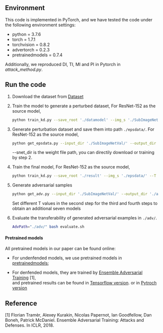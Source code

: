 


## Environment

This code is implemented in PyTorch, and we have tested the code under the following environment settings:

- python = 3.7.6
- torch = 1.7.1
- torchvision = 0.8.2
- advertorch = 0.2.3
- pretrainedmodels = 0.7.4

Additionally, we reproduced DI, TI, MI and PI in Pytorch in *attack_method.py*.

## Run the code

1. Download the dataset from [Dataset](https://drive.google.com/file/d/1PqpPTCIvzRRfbOhiGgQP72MXo43cw8nr/view?usp=sharing)

2. Train the model to generate a perturbed dataset, For ResNet-152 as the source model,
    ```bash
    python train_kd.py --save_root './datamodel' --img_s './SubImageNetVal/' --T 20 --note 'T20_resnet152' --arch 'resnet152' 
    ```
   

    
3. Generate perturbation dataset and save them into path `./epsdata/`. For ResNet-152 as the source model,
    ```bash
    python get_epsdata.py --input_dir './SubImageNetVal/' --output_dir './epsdata/' --attack_method 'fgsm' --epsilon=18 --ensemble 0 --snet_dir './datamodel/T20_resnet152/checkpoint.pth.tar'
    ```
   --snet_dir is the weight file path, you can directily download or training by step 2.  

4. Train the final model, For ResNet-152 as the source model,
    ```bash
    python train_kd.py --save_root './result' --img_s './epsdata/' --T 20 --note 'T20_resnet152' --arch 'resnet152' 
    ```

5. Generate adversarial samples
    ```bash
    python get_adv.py --input_dir './SubImageNetVal/' --output_dir './adv/' --attack_method 'pgd' --epsilon=16 --ensemble 1 --snet_dir1 './result/T20_T20_resnet152/checkpoint.pth.tar'
    ```
    Set different T values in the second step for the third and fourth steps to obtain an additional seven models

4. Evaluate the transferability of generated adversarial examples in `./adv/`. 
    ```bash
    AdvPath="./adv/" bash evaluate.sh
    
    ```


#### Pretrained models

All pretrained models in our paper can be found online:

- For undenfended models, we use pretrained models in [pretrainedmodels](https://github.com/Cadene/pretrained-models.pytorch);

- For denfended models, they are trained by [Ensemble Adversarial Training](https://arxiv.org/abs/1705.07204) [1],   
  and pretrained results can be found in [Tensorflow version](https://github.com/tensorflow/models/tree/master/research/adv_imagenet_models).
  or in [Pytroch version](https://github.com/ylhz/tf_to_pytorch_model)

## Reference

[1] Florian Tramèr, Alexey Kurakin, Nicolas Papernot, Ian Goodfellow, Dan Boneh, Patrick McDaniel. Ensemble Adversarial Training: Attacks and Defenses. In ICLR, 2018.
